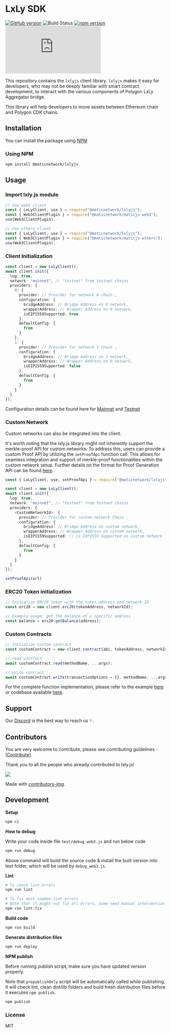 # LxLy SDK

[![GitHub version](https://badge.fury.io/gh/0xpolygon%2Flxly.js.svg)](https://badge.fury.io/gh/0xpolygon%2Flxly.js)
![Build Status](https://github.com/0xpolygon/lxly.js/workflows/CI/badge.svg?branch=main)
[![npm version](https://badge.fury.io/js/%400xpolygon%2Flxlyjs.svg)](https://badge.fury.io/js/%40maticnetwork%2Flxlyjs)
![GitHub](https://img.shields.io/github/license/0xpolygon/lxly.js)

This repository contains the `lxlyjs` client library. `lxlyjs` makes it easy for developers, who may not be deeply familiar with smart contract development, to interact with the various components of Polygon LxLy Aggregator bridge.

This library will help developers to move assets between Ethereum chain and Polygon CDK chains.

## Installation

You can install the package using [NPM](https://www.npmjs.com/package/@maticnetwork/lxlyjs)

### Using NPM

```bash
npm install @maticnetwork/lxlyjs
```

## Usage

### Import lxly.js module

```typescript
// Use web3 client
const { LxLyClient, use } = require("@maticnetwork/lxlyjs");
const { Web3ClientPlugin } = require("@maticnetwork/maticjs-web3");
use(Web3ClientPlugin);
```

```typescript
// Use ethers client
const { LxLyClient, use } = require("@maticnetwork/lxlyjs");
const { Web3ClientPlugin } = require("@maticnetwork/maticjs-ethers");
use(Web3ClientPlugin);
```

### Client Initialization

```typescript
const client = new LxLyClient();
await client.init({
  log: true,
  network: "mainnet", // "testnet" from testnet chains
  providers: {
    0: {
      provider: // Provider for network 0 chain ,
      configuration: {
        bridgeAddress: // Bridge Address on 0 network,
        wrapperAddress: // Wrapper Address on 0 network,
        isEIP1559Supported: true
      },
      defaultConfig: {
        from
      }
    },
    1: {
      provider: // Provider for network 1 chain ,
      configuration: {
        bridgeAddress: // Bridge Address on 1 network,
        wrapperAddress: // Wrapper Address on 0 network,
        isEIP1559Supported: false
      },
      defaultConfig: {
        from
      }
    }
  }
});
```

Configuration details can be found here for [Mainnet](./configuration//MAINNET.json) and [Testnet](./configuration//TESTNET.json)

### Custom Network

Custom networks can also be integrated into the client.

It's worth noting that the lxly.js library might not inherently support the merkle-proof API for custom networks. To address this, users can provide a custom Proof API by utilizing the ```setProofApi``` function call. This allows for seamless integration and support of merkle-proof functionalities within the custom network setup. Further details on the format for Proof Generation API can be found [here](https://github.com/maticnetwork/proof-generation-api).

```typescript
const { LxLyClient, use, setProofApi } = require("@maticnetwork/lxlyjs");

const client = new LxLyClient();
await client.init({
  log: true,
  network: "mainnet", // "testnet" from testnet chains
  providers: {
    <CustomNetworkId>: {
      provider: // Provider for custom network Chain ,
      configuration: {
        bridgeAddress: // Bridge Address on custom network,
        wrapperAddress: // Wrapper Address on custom network,
        isEIP1559Supported: // is EIP1559 Supported on custom network
      },
      defaultConfig: {
        from
      }
    }
  }
});

setProofApi(url)
```

### ERC20 Token initialization
```typescript
// Initialize ERC20 token with the token address and network ID
const erc20 = new client.erc20(tokenAddress, networkId);

// Example usage: get the balance of a specific address
const balance = erc20.getBalance(address);
```

### Custom Contracts

```typescript
// Initialize Custom contract
const customContract = new client.contract(abi, tokenAddress, networkId);

// read contract
await customContract.read(methodName, ...args);

// write contract
await customContract.write(transactionOptions = {}, methodName, ...args);
```

For the complete function implementation, please refer to the example [here](./test/debug_web3.js) or codebase available [here](./src/lxly/index.ts).

## Support

Our [Discord](https://discord.gg/0xPolygonDevs) is the best way to reach us ✨.

## Contributors

You are very welcome to contribute, please see contributing guidelines - [[Contribute](CONTRIBUTING.md)].

Thank you to all the people who already contributed to lxly.js!

<a href="https://github.com/0xpolygon/lxly.js/graphs/contributors">
  <img src="https://contrib.rocks/image?repo=0xpolygon/lxly.js" />
</a>

Made with [contributors-img](https://contrib.rocks).

## Development

**Setup**

```bash
npm ci
```

**How to debug**

Write your code inside file `test/debug_web3.js` and run below code

```bash
npm run debug
```

Above command will build the source code & install the built version into test folder, which will be used by `debug_web3.js`.

**Lint**

```bash
# To check lint errors
npm run lint

# To fix most common lint errors
# Note that it might not fix all errors, some need manual intervention
npm run lint:fix
```

**Build code**

```bash
npm run build
```

**Generate distribution files**

```bash
npm run deploy
```

**NPM publish**

Before running publish script, make sure you have updated version properly.

Note that `prepublishOnly` script will be automatically called while publishing. It will check lint, clean dist/lib folders and build fresh distribution files before it executes `npm publish`.

```bash
npm publish
```

### License

MIT
